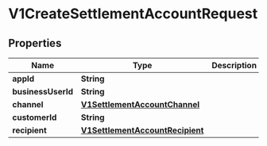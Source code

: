 
# V1CreateSettlementAccountRequest

## Properties
Name | Type | Description | Notes
------------ | ------------- | ------------- | -------------
**appId** | **String** |  |  [optional]
**businessUserId** | **String** |  |  [optional]
**channel** | [**V1SettlementAccountChannel**](V1SettlementAccountChannel.md) |  |  [optional]
**customerId** | **String** |  |  [optional]
**recipient** | [**V1SettlementAccountRecipient**](V1SettlementAccountRecipient.md) |  |  [optional]



